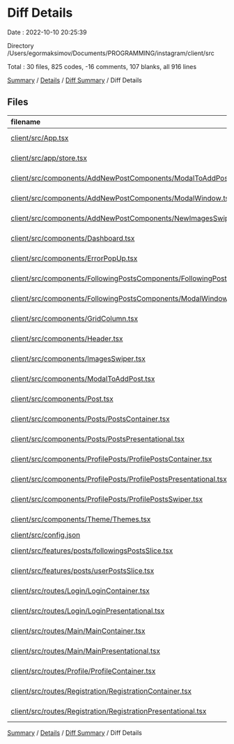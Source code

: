 # Diff Details

Date : 2022-10-10 20:25:39

Directory /Users/egormaksimov/Documents/PROGRAMMING/instagram/client/src

Total : 30 files,  825 codes, -16 comments, 107 blanks, all 916 lines

[Summary](results.md) / [Details](details.md) / [Diff Summary](diff.md) / Diff Details

## Files
| filename | language | code | comment | blank | total |
| :--- | :--- | ---: | ---: | ---: | ---: |
| [client/src/App.tsx](/client/src/App.tsx) | TypeScript React | 11 | 0 | 1 | 12 |
| [client/src/app/store.tsx](/client/src/app/store.tsx) | TypeScript React | 4 | 0 | 0 | 4 |
| [client/src/components/AddNewPostComponents/ModalToAddPost.tsx](/client/src/components/AddNewPostComponents/ModalToAddPost.tsx) | TypeScript React | 94 | 12 | 19 | 125 |
| [client/src/components/AddNewPostComponents/ModalWindow.tsx](/client/src/components/AddNewPostComponents/ModalWindow.tsx) | TypeScript React | 55 | 0 | 12 | 67 |
| [client/src/components/AddNewPostComponents/NewImagesSwiper.tsx](/client/src/components/AddNewPostComponents/NewImagesSwiper.tsx) | TypeScript React | 43 | 0 | 5 | 48 |
| [client/src/components/Dashboard.tsx](/client/src/components/Dashboard.tsx) | TypeScript React | 4 | 0 | 2 | 6 |
| [client/src/components/ErrorPopUp.tsx](/client/src/components/ErrorPopUp.tsx) | TypeScript React | 42 | 0 | 8 | 50 |
| [client/src/components/FollowingPostsComponents/FollowingPostsSwiper.tsx](/client/src/components/FollowingPostsComponents/FollowingPostsSwiper.tsx) | TypeScript React | 53 | 0 | 7 | 60 |
| [client/src/components/FollowingPostsComponents/ModalWindowForPosts.tsx](/client/src/components/FollowingPostsComponents/ModalWindowForPosts.tsx) | TypeScript React | 61 | 0 | 10 | 71 |
| [client/src/components/GridColumn.tsx](/client/src/components/GridColumn.tsx) | TypeScript React | 45 | 1 | 9 | 55 |
| [client/src/components/Header.tsx](/client/src/components/Header.tsx) | TypeScript React | 8 | 0 | 1 | 9 |
| [client/src/components/ImagesSwiper.tsx](/client/src/components/ImagesSwiper.tsx) | TypeScript React | -43 | -18 | -6 | -67 |
| [client/src/components/ModalToAddPost.tsx](/client/src/components/ModalToAddPost.tsx) | TypeScript React | -117 | -14 | -22 | -153 |
| [client/src/components/Post.tsx](/client/src/components/Post.tsx) | TypeScript React | 74 | 0 | 10 | 84 |
| [client/src/components/Posts/PostsContainer.tsx](/client/src/components/Posts/PostsContainer.tsx) | TypeScript React | -29 | -2 | -7 | -38 |
| [client/src/components/Posts/PostsPresentational.tsx](/client/src/components/Posts/PostsPresentational.tsx) | TypeScript React | -6 | 0 | -4 | -10 |
| [client/src/components/ProfilePosts/ProfilePostsContainer.tsx](/client/src/components/ProfilePosts/ProfilePostsContainer.tsx) | TypeScript React | 29 | 0 | 8 | 37 |
| [client/src/components/ProfilePosts/ProfilePostsPresentational.tsx](/client/src/components/ProfilePosts/ProfilePostsPresentational.tsx) | TypeScript React | 48 | 0 | 5 | 53 |
| [client/src/components/ProfilePosts/ProfilePostsSwiper.tsx](/client/src/components/ProfilePosts/ProfilePostsSwiper.tsx) | TypeScript React | 47 | 0 | 7 | 54 |
| [client/src/components/Theme/Themes.tsx](/client/src/components/Theme/Themes.tsx) | TypeScript React | 6 | 0 | 0 | 6 |
| [client/src/config.json](/client/src/config.json) | JSON | 1 | 0 | 1 | 2 |
| [client/src/features/posts/followingsPostsSlice.tsx](/client/src/features/posts/followingsPostsSlice.tsx) | TypeScript React | 50 | 3 | 8 | 61 |
| [client/src/features/posts/userPostsSlice.tsx](/client/src/features/posts/userPostsSlice.tsx) | TypeScript React | 38 | 1 | 8 | 47 |
| [client/src/routes/Login/LoginContainer.tsx](/client/src/routes/Login/LoginContainer.tsx) | TypeScript React | 38 | 0 | 4 | 42 |
| [client/src/routes/Login/LoginPresentational.tsx](/client/src/routes/Login/LoginPresentational.tsx) | TypeScript React | 70 | 0 | 3 | 73 |
| [client/src/routes/Main/MainContainer.tsx](/client/src/routes/Main/MainContainer.tsx) | TypeScript React | 66 | 1 | 9 | 76 |
| [client/src/routes/Main/MainPresentational.tsx](/client/src/routes/Main/MainPresentational.tsx) | TypeScript React | 23 | 0 | 4 | 27 |
| [client/src/routes/Profile/ProfileContainer.tsx](/client/src/routes/Profile/ProfileContainer.tsx) | TypeScript React | 0 | 0 | 1 | 1 |
| [client/src/routes/Registration/RegistrationContainer.tsx](/client/src/routes/Registration/RegistrationContainer.tsx) | TypeScript React | 28 | 0 | 1 | 29 |
| [client/src/routes/Registration/RegistrationPresentational.tsx](/client/src/routes/Registration/RegistrationPresentational.tsx) | TypeScript React | 82 | 0 | 3 | 85 |

[Summary](results.md) / [Details](details.md) / [Diff Summary](diff.md) / Diff Details